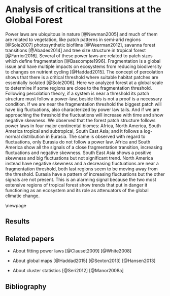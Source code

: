 # Analysis of critical transitions at the Global Forest

Power laws are ubiquitous in nature [@Newman2005] and much of them are related to vegetation, like patch patterns in semi-arid regions [@Sole2007] photosynthetic biofilms [@Weerman2012], savanna forest transitions [@Abades2014] and tree size structure in tropical forest [@Farrior2016]. Several of these power laws are related to patch sizes which define fragmentation [@Bascompte1996]. Fragmentation is a global issue and have multiple impacts on ecosystems from reducing biodiversity to changes on nutrient cycling [@Haddad2015]. The concept of percolation shows that there is a critical threshold where suitable habitat patches are essentially isolated [@Sole2006]. Here we analyzed forest at a global scale to determine if some regions are close to the fragmentation threshold. Following percolation theory, if a system is near a threshold its patch structure must follow a power-law, beside this is not a proof is a necessary condition. If we are near the fragmentation threshold the biggest patch will have big fluctuations, also characterized by power law tails. And if we are approaching the threshold the fluctuations will increase with time and show negative skewness. We observed that the forest patch structure follows power laws in four major continental biomes: Africa, North America, South America tropical and subtropical, South East Asia; and it follows a log-normal distribution in Eurasia. The same is observed with regard to fluctuations, only Eurasia do not follow a power law. Africa and South America show all the signals of a close fragmentation transition, increasing fluctuations and negative skewness. South East Asia shows a positive skewness and big fluctuations but not significant trend. North America instead have negative skewness and a decreasing fluctuations are near a fragmentation threshold, both last regions seem to be moving away from the threshold. Eurasia have a pattern of increasing fluctuations but the other signals are not present.
This is an alarming signal because the two most extensive regions of tropical forest show trends that put in danger it functioning as an ecosystem and its role as attenuators of the global climatic change.        








\newpage

## Results






## Related papers

* About fitting power laws
[@Clauset2009]
[@White2008]  

* About global maps 
[@Haddad2015]
[@Sexton2013]
[@Hansen2013]  

* About cluster statistics
[@Seri2012]
[@Manor2008a]


## Bibliography


